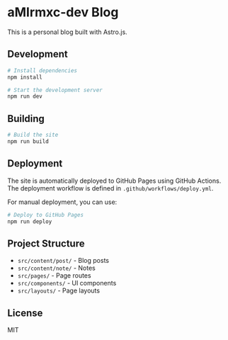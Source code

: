 # aMIrmxc-dev Blog

This is a personal blog built with Astro.js.

## Development

```bash
# Install dependencies
npm install

# Start the development server
npm run dev
```

## Building

```bash
# Build the site
npm run build
```

## Deployment

The site is automatically deployed to GitHub Pages using GitHub Actions. The deployment workflow is defined in `.github/workflows/deploy.yml`.

For manual deployment, you can use:

```bash
# Deploy to GitHub Pages
npm run deploy
```

## Project Structure

- `src/content/post/` - Blog posts
- `src/content/note/` - Notes
- `src/pages/` - Page routes
- `src/components/` - UI components
- `src/layouts/` - Page layouts

## License

MIT